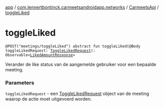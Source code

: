 [app](../../index.md) / [com.lennertbontinck.carmeetsandroidapp.networks](../index.md) / [CarmeetsApi](index.md) / [toggleLiked](./toggle-liked.md)

# toggleLiked

`@POST("meetings/toggleLiked") abstract fun toggleLiked(@Body toggleLikedRequest: `[`ToggleLikedRequest`](../../com.lennertbontinck.carmeetsandroidapp.networks.requests/-toggle-liked-request/index.md)`): Observable<`[`LikedAmountResponse`](../../com.lennertbontinck.carmeetsandroidapp.networks.responses/-liked-amount-response/index.md)`>`

Verander de like status van de aangemelde gebruiker voor een bepaalde meeting.

### Parameters

`toggleLikedRequest` - een [ToggleLikedRequest](../../com.lennertbontinck.carmeetsandroidapp.networks.requests/-toggle-liked-request/index.md) object van de meeting waarop de actie moet uitgevoerd worden.